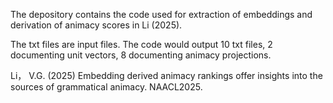 The depository contains the code used for extraction of embeddings and derivation of animacy scores in Li (2025).

The txt files are input files. The code would output 10 txt files, 2 documenting unit vectors, 8 documenting animacy projections.


Li， V.G. (2025) Embedding derived animacy rankings offer insights into the sources of grammatical animacy. NAACL2025.
